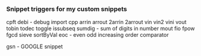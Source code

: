 ### Snippet triggers for my custom snippets

cpft
debi - debug import
cpp
arrin 
arrout
2arrin 
2arrout
vin 
vin2
vini
vout 
tobin
todec
toggle 
issubseq
sumdig - sum of digits in number
mout 
fio 
fpow 
fgcd
sieve
sortByVal
eoc - even odd increasing order comparator

gsn - GOOGLE snippet